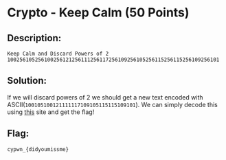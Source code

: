 # Crypto - Keep Calm (50 Points)

## Description:

	Keep Calm and Discard Powers of 2
	100256105256100256121256111256117256109256105256115256115256109256101

## Solution:

If we will discard powers of 2 we should get a new text encoded with ASCII(`100105100121111117109105115115109101`). We can simply decode this using [this](http://www.unit-conversion.info/texttools/ascii/) site and get the flag!

## Flag:

    cypwn_{didyoumissme}

